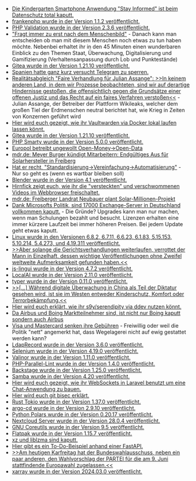 * [Die Kindergarten Smartphone Anwendung "Stay Informed" ist beim Datenschutz total kaputt.](https://www.borncity.com/blog/2024/03/24/datenschutz-gau-bei-stay-informed-kindergarten-app/)
* [frankenphp wurde in der Version 1.1.2 veröffentlicht.](https://github.com/dunglas/frankenphp/releases/tag/v1.1.2)
* [PHP Validation wurde in der Version 2.3.6 veröffentlicht.](https://github.com/Respect/Validation/releases/tag/2.3.6)
* ["Fragt immer zu erst nach dem Menschenbild"](https://media.ccc.de/v/dgwk2024-56185-den-planet-einfach-brenne) - Danach kann man entscheiden ob man mit diesem Menschen noch etwas zu tun haben möchte. Nebenbei erhaltet ihr in den 45 Minuten einen wunderbaren Einblick zu den Themen Staat, Überwachung, Digitalisierung und Gamifizierung (Verhaltensanpassung durch Lob und Punktestände)
* [Gitea wurde in der Version 1.21.10 veröffentlicht.](https://github.com/go-gitea/gitea/releases/tag/v1.21.10)
* [Spanien hatte ganz kurz versucht Telegram zu sperren.](https://netzpolitik.org/2024/spanien-sperrung-von-telegram-ist-unverhaeltnismaessig/)
* [Realitätsabgleich "Faire Verhandlung für Julian Assange": >>In keinem anderen Land, in dem wir Prozesse beobachteten, sind wir auf derartige Hindernisse gestoßen, die offensichtlich gegen die Grundsätze einer offenen Justiz und das Recht auf ein faires Verfahren verstoßen<<](https://netzpolitik.org/2024/assanges-auslieferung-er-fiele-genau-den-leuten-in-die-haende-die-ein-attentat-auf-ihn-geplant-haben/) - Julian Assange, der Betreiber der Plattform Wikileaks, welcher dem großen Tiel der Erdmenschen neutral berichtet hat, wie Krieg in Zeiten von Konzernen geführt wird
* [Hier wird euch gezeigt, wie ihr Vaultwarden via Docker lokal laufen lassen könnt.](https://www.smarthomebeginner.com/vaultwarden-docker-compose-guide/)
* [Gitea wurde in der Version 1.21.10 veröffentlicht.](https://github.com/go-gitea/gitea/releases/tag/v1.21.10)
* [PHP Smarty wurde in der Version 5.0.0 veröffentlicht.](https://github.com/smarty-php/smarty/releases/tag/v5.0.0)
* [Europol betreibt ungewollt Open-Money->Open-Data](https://blog.fefe.de/?ts=98fd24ab)
* [mdr.de: Meyer Burger kündigt Mitarbeitern: Endgültiges Aus für Solarhersteller in Freiberg](https://www.mdr.de/nachrichten/sachsen/chemnitz/freiberg/meyer-burger-ende-entlassung-kuendigung-100.html)
* [Hat er recht, "Standardisierung->Vereinfachung->Automatisierung"](https://improveandrepeat.com/2024/03/standardise-simplify-automate-in-that-order/) - Nur so geht es (wenn es wartbar bleiben soll)
* [Blender wurde in der Version 4.1 veröffentlicht.](https://www.phoronix.com/news/Blender-4.1-Released)
* [Hirnfick zeigt euch, wie ihr die "versteckten" und verschwommenen Videos im Webbrowser freischaltet.](https://tuxproject.de/blog/2024/03/wie-man-manche-streams-im-webbrowser-oft-kostenlos-freischaltet/)
* [mdr.de: Freiberger Landrat Neubauer plant Solar-Millionen-Projekt](https://www.mdr.de/nachrichten/sachsen/chemnitz/freiberg/meyer-burger-solarindustrie-landrat-projekt-100.html)
* [Dank Microsofts Politik, sind 17000 Exchange-Server in Deutschland vollkommen kaputt.](https://www.borncity.com/blog/2024/03/27/bsi-warnung-mind-17-000-exchange-server-in-deutschland-verwundbar/) - Die Gründe? Upgrades kann man nur machen, wenn man Schulungen bezahlt und besucht. Lizenzen erhalten eine immer kürzere Laufzeit bei immer höheren Preisen. Bei jedem Update geht etwas kaputt.
* [Linux wurde in den Versionen 6.8.2, 6.7.11, 6.6.23, 6.1.83, 5.15.153, 5.10.214, 5.4.273, und 4.19.311 veröffentlicht.](https://lwn.net/Articles/966755/)
* [>>Aber solange die Gerichtsverhandlungen weiterlaufen, verrottet der Mann in Einzelhaft, dessen wichtige Veröffentlichungen ohne Zweifel weltweite Aufmerksamkeit gefunden haben.<<](https://netzpolitik.org/2024/wikileaks-assange-bekommt-aufschub/)
* [js-lingui wurde in der Version 4.7.2 veröffentlicht.](https://github.com/lingui/js-lingui/releases/tag/v4.7.2)
* [LocalAI wurde in der Version 2.11.0 veröffentlicht.](https://github.com/mudler/LocalAI/releases/tag/v2.11.0)
* [typer wurde in der Version 0.11.0 veröffentlicht.](https://github.com/tiangolo/typer/releases/tag/0.11.0)
* [>>[...] Während digitale Überwachung in China als Teil der Diktatur gesehen wird, ist sie im Westen entweder Kinderschutz, Komfort oder Terrorbekämpfung.<<](https://katika-kuehnreich.com/blog/2023/09/20/chatkontrolle-stoppen/)
* [Hier wird euch erklärt, wie ihr s9y/serendipity via ddev nutzen könnt.](https://github.com/s9y/Serendipity/blob/feature/composer/README.markdown#concept)
* [Da Airbus und Boing Marktteilnehmer sind, ist nicht nur Boing kaputt sondern auch Airbus](http://blog.fefe.de/?ts=98fa6fad)
* [Visa und Mastercard senken ihre Gebühren](http://blog.fefe.de/?ts=98fab8d5) - Freiwillig oder weil die Politik "nett" angemerkt hat, dass Wegelagerei nicht auf ewig gestattet werden kann?
* [LdapRecord wurde in der Version 3.6.0 veröffentlicht.](https://github.com/DirectoryTree/LdapRecord/releases/tag/v3.6.0)
* [Selenium wurde in der Version 4.19.0 veröffentlicht.](https://github.com/SeleniumHQ/selenium/releases/tag/selenium-4.19.0)
* [Valinor wurde in der Version 1.11.0 veröffentlicht.](https://github.com/CuyZ/Valinor/releases/tag/1.11.0)
* [PHP-Parallel-Lint wurde in der Version 1.4.0 veröffentlicht.](https://github.com/php-parallel-lint/PHP-Parallel-Lint/releases/tag/v1.4.0)
* [Backstage wurde in der Version 1.25.0 veröffentlicht.](https://github.com/backstage/backstage/releases/tag/v1.25.0)
* [Samba wurde in der Version 4.20 veröffentlicht.](https://www.phoronix.com/news/Samba-4.20-Released)
* [Hier wird euch gezeigt, wie ihr WebSockets in Laravel benutzt um eine Chat-Anwendung zu bauen.](https://www.freecodecamp.org/news/laravel-reverb-realtime-chat-app/)
* [Hier wird euch git bisec erklärt.](https://www.30secondsofcode.org/git/s/find-commit-with-bug/)
* [Rust Tokio wurde in der Version 1.37.0 veröffentlicht.](https://github.com/tokio-rs/tokio/releases/tag/tokio-1.37.0)
* [argo-cd wurde in der Version 2.9.10 veröffentlicht.](https://github.com/argoproj/argo-cd/releases/tag/v2.9.10)
* [Python Polars wurde in der Version 0.20.17 veröffentlicht.](https://github.com/pola-rs/polars/releases/tag/py-0.20.17)
* [Nextcloud Server wurde in der Version 28.0.4 veröffentlicht.](https://github.com/nextcloud/server/releases/tag/v28.0.4)
* [GNU Coreutils wurde in der Version 9.5 veröffentlicht.](https://www.phoronix.com/news/GNU-Coreutils-9.5-Released)
* [Flatpak wurde in der Version 1.15.7 veröffentlicht.](https://www.phoronix.com/news/Flatpak-1.15.7-Released)
* [xz und liblzma sind kaputt.](https://www.borncity.com/blog/2024/03/30/linux-backdoor-in-upstream-xz-liblzma-kompromittierung-der-ssh-server/)
* [Hier gibt es ein To-Do-Beispiel anhand einer FastAPI.](https://improveandrepeat.com/2024/03/python-friday-220-manage-to-dos-with-fastapi/)
* [>>Am heutigen Karfreitag hat der Bundeswahlausschuss, neben ein paar anderen, den Wahlvorschlag der PARTEI für die am 9. Juni stattfindende Europawahl zugelassen.<<](https://www.die-partei.de/2024/03/29/europawahl-2024-der-bundeswahlausschuss-gibt-gruenes-licht/)
* [xarray wurde in der Version 2024.03.0 veröffentlicht.](https://github.com/pydata/xarray/releases/tag/v2024.03.0)
